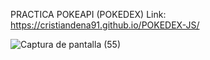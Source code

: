 PRACTICA POKEAPI (POKEDEX)
Link: https://cristiandena91.github.io/POKEDEX-JS/

![Captura de pantalla (55)](https://user-images.githubusercontent.com/77164502/160334840-9ca64321-7afe-4bdf-aa38-27320bfdd39e.png)
